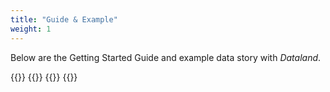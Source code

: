 ```yaml
---
title: "Guide & Example"
weight: 1
---
```


Below are the Getting Started Guide and example data story with _Dataland_.

{{<boxgrid cols="2">}}
    {{<box img-src="/images/getting_started.png" img-alt="Dataland: Getting Started Guide" href="/static/curriculum/Getting-started-dataland.pdf" title="Getting Started with Dataland">}}
    {{<box img-src="/images/example_tasks.png" img-alt="Dataland: Example Learner Activities" href="/static/curriculum/Example_tasks.pdf" title="Example Learner Activities">}}
{{</boxgrid>}}